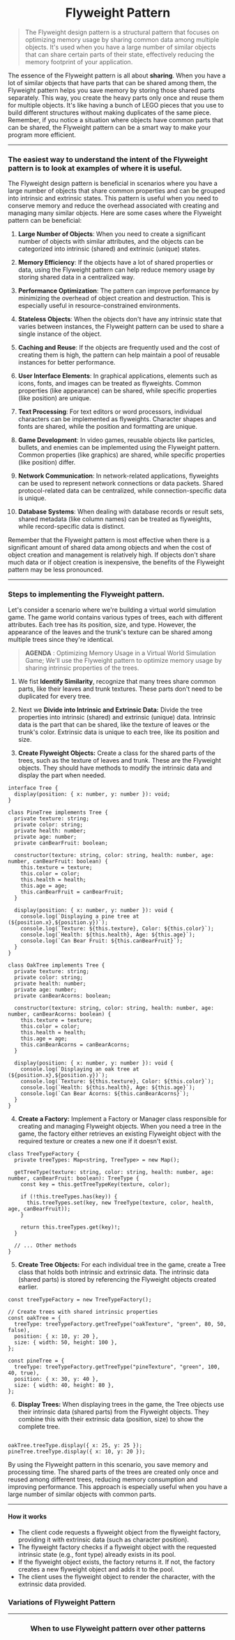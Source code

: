 <p>
  <h1 align="center">Flyweight Pattern</h1>
</p>

> The Flyweight design pattern is a structural pattern that focuses on optimizing memory usage by sharing common data among multiple objects. It's used when you have a large number of similar objects that can share certain parts of their state, effectively reducing the memory footprint of your application.

The essence of the Flyweight pattern is all about **sharing**. When you have a lot of similar objects that have parts that can be shared among them, the Flyweight pattern helps you save memory by storing those shared parts separately. This way, you create the heavy parts only once and reuse them for multiple objects. It's like having a bunch of LEGO pieces that you use to build different structures without making duplicates of the same piece. Remember, if you notice a situation where objects have common parts that can be shared, the Flyweight pattern can be a smart way to make your program more efficient.

***

### The easiest way to understand the intent of the Flyweight pattern is to look at examples of where it is useful.

The Flyweight design pattern is beneficial in scenarios where you have a large number of objects that share common properties and can be grouped into intrinsic and extrinsic states. This pattern is useful when you need to conserve memory and reduce the overhead associated with creating and managing many similar objects. Here are some cases where the Flyweight pattern can be beneficial:

1. **Large Number of Objects**: When you need to create a significant number of objects with similar attributes, and the objects can be categorized into intrinsic (shared) and extrinsic (unique) states.

2. **Memory Efficiency**: If the objects have a lot of shared properties or data, using the Flyweight pattern can help reduce memory usage by storing shared data in a centralized way.

3. **Performance Optimization**: The pattern can improve performance by minimizing the overhead of object creation and destruction. This is especially useful in resource-constrained environments.

4. **Stateless Objects**: When the objects don't have any intrinsic state that varies between instances, the Flyweight pattern can be used to share a single instance of the object.

5. **Caching and Reuse**: If the objects are frequently used and the cost of creating them is high, the pattern can help maintain a pool of reusable instances for better performance.

6. **User Interface Elements**: In graphical applications, elements such as icons, fonts, and images can be treated as flyweights. Common properties (like appearance) can be shared, while specific properties (like position) are unique.

7. **Text Processing**: For text editors or word processors, individual characters can be implemented as flyweights. Character shapes and fonts are shared, while the position and formatting are unique.

8. **Game Development**: In video games, reusable objects like particles, bullets, and enemies can be implemented using the Flyweight pattern. Common properties (like graphics) are shared, while specific properties (like position) differ.

9. **Network Communication**: In network-related applications, flyweights can be used to represent network connections or data packets. Shared protocol-related data can be centralized, while connection-specific data is unique.

10. **Database Systems**: When dealing with database records or result sets, shared metadata (like column names) can be treated as flyweights, while record-specific data is distinct.

Remember that the Flyweight pattern is most effective when there is a significant amount of shared data among objects and when the cost of object creation and management is relatively high. If objects don't share much data or if object creation is inexpensive, the benefits of the Flyweight pattern may be less pronounced.

***

### Steps to implementing the Flyweight pattern. 

Let's consider a scenario where we're building a virtual world simulation game. The game world contains various types of trees, each with different attributes. Each tree has its position, size, and type. However, the appearance of the leaves and the trunk's texture can be shared among multiple trees since they're identical.

> **AGENDA** : Optimizing Memory Usage in a Virtual World Simulation Game; We'll use the Flyweight pattern to optimize memory usage by sharing intrinsic properties of the trees.

1. We fist **Identify Similarity**, recognize that many trees share common parts, like their leaves and trunk textures. These parts don't need to be duplicated for every tree.


2. Next we **Divide into Intrinsic and Extrinsic Data:** Divide the tree properties into intrinsic (shared) and extrinsic (unique) data. Intrinsic data is the part that can be shared, like the texture of leaves or the trunk's color. Extrinsic data is unique to each tree, like its position and size.


3. **Create Flyweight Objects:** Create a class for the shared parts of the trees, such as the texture of leaves and trunk. These are the Flyweight objects. They should have methods to modify the intrinsic data and display the part when needed.
```TS
interface Tree {
  display(position: { x: number, y: number }): void;
}

class PineTree implements Tree {
  private texture: string;
  private color: string;
  private health: number;
  private age: number;
  private canBearFruit: boolean;

  constructor(texture: string, color: string, health: number, age: number, canBearFruit: boolean) {
    this.texture = texture;
    this.color = color;
    this.health = health;
    this.age = age;
    this.canBearFruit = canBearFruit;
  }

  display(position: { x: number, y: number }): void {
    console.log(`Displaying a pine tree at (${position.x},${position.y})`);
    console.log(`Texture: ${this.texture}, Color: ${this.color}`);
    console.log(`Health: ${this.health}, Age: ${this.age}`);
    console.log(`Can Bear Fruit: ${this.canBearFruit}`);
  }
}

class OakTree implements Tree {
  private texture: string;
  private color: string;
  private health: number;
  private age: number;
  private canBearAcorns: boolean;

  constructor(texture: string, color: string, health: number, age: number, canBearAcorns: boolean) {
    this.texture = texture;
    this.color = color;
    this.health = health;
    this.age = age;
    this.canBearAcorns = canBearAcorns;
  }

  display(position: { x: number, y: number }): void {
    console.log(`Displaying an oak tree at (${position.x},${position.y})`);
    console.log(`Texture: ${this.texture}, Color: ${this.color}`);
    console.log(`Health: ${this.health}, Age: ${this.age}`);
    console.log(`Can Bear Acorns: ${this.canBearAcorns}`);
  }
}

```

4. **Create a Factory:** Implement a Factory or Manager class responsible for creating and managing Flyweight objects. When you need a tree in the game, the factory either retrieves an existing Flyweight object with the required texture or creates a new one if it doesn't exist.
```TS
class TreeTypeFactory {
  private treeTypes: Map<string, TreeType> = new Map();

  getTreeType(texture: string, color: string, health: number, age: number, canBearFruit: boolean): TreeType {
    const key = this.getTreeTypeKey(texture, color);

    if (!this.treeTypes.has(key)) {
      this.treeTypes.set(key, new TreeType(texture, color, health, age, canBearFruit));
    }

    return this.treeTypes.get(key)!;
  }

  // ... Other methods
}
```


5. **Create Tree Objects:** For each individual tree in the game, create a Tree class that holds both intrinsic and extrinsic data. The intrinsic data (shared parts) is stored by referencing the Flyweight objects created earlier.
```TS
const treeTypeFactory = new TreeTypeFactory();

// Create trees with shared intrinsic properties
const oakTree = {
  treeType: treeTypeFactory.getTreeType("oakTexture", "green", 80, 50, false),
  position: { x: 10, y: 20 },
  size: { width: 50, height: 100 },
};

const pineTree = {
  treeType: treeTypeFactory.getTreeType("pineTexture", "green", 100, 40, true),
  position: { x: 30, y: 40 },
  size: { width: 40, height: 80 },
};
```

6. **Display Trees:** When displaying trees in the game, the Tree objects use their intrinsic data (shared parts) from the Flyweight objects. They combine this with their extrinsic data (position, size) to show the complete tree.
```TS

oakTree.treeType.display({ x: 25, y: 25 });
pineTree.treeType.display({ x: 10, y: 20 });
```
By using the Flyweight pattern in this scenario, you save memory and processing time. The shared parts of the trees are created only once and reused among different trees, reducing memory consumption and improving performance. This approach is especially useful when you have a large number of similar objects with common parts.

***

#### How it works
* The client code requests a flyweight object from the flyweight factory, providing it with extrinsic data (such as character position).
* The flyweight factory checks if a flyweight object with the requested intrinsic state (e.g., font type) already exists in its pool.
* If the flyweight object exists, the factory returns it. If not, the factory creates a new flyweight object and adds it to the pool.
* The client uses the flyweight object to render the character, with the extrinsic data provided.

### Variations of Flyweight Pattern


***

<h3 align="center">When to use Flyweight pattern over <b>other patterns</b></h3>

